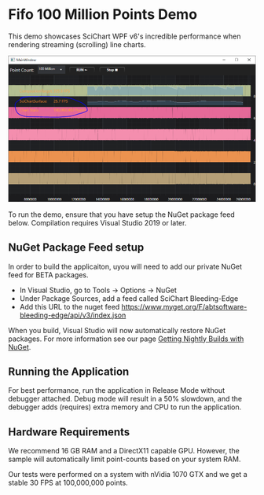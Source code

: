 # Fifo 100 Million Points Demo

This demo showcases SciChart WPF v6's incredible performance when rendering streaming (scrolling) line charts.
 
![enter image description here](https://raw.githubusercontent.com/ABTSoftware/SciChart.Wpf.Examples/SciChart_v6_Release/Sandbox/Fifo100MillionPointsDemo/fifo-100million-points-demo.PNG)

To run the demo, ensure that you have setup the NuGet package feed below. Compilation requires Visual Studio 2019 or later. 

## NuGet Package Feed setup

In order to build the applicaiton, uyou will need to add our private NuGet feed for BETA packages. 

* In Visual Studio, go to Tools -> Options -> NuGet 
*  Under Package Sources, add a feed called SciChart Bleeding-Edge
* Add this URL to the nuget feed https://www.myget.org/F/abtsoftware-bleeding-edge/api/v3/index.json 

When you build, Visual Studio will now automatically restore NuGet packages. For more information see our page [Getting Nightly Builds with NuGet](https://support.scichart.com/index.php?/Knowledgebase/Article/View/17232/37/getting-nightly-builds-with-nuget).

## Running the Application 

For best performance, run the application in Release Mode without debugger attached. Debug mode will result in a 50% slowdown, and the debugger adds (requires) extra memory and CPU to run the application. 

## Hardware Requirements

We recommend 16 GB RAM and a DirectX11 capable GPU. However, the sample will automatically limit point-counts based on your system RAM. 

Our tests were performed on a system with nVidia 1070 GTX and we get a stable 30 FPS at 100,000,000 points.  